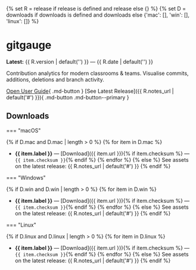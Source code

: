 {% set R = release if release is defined and release else {} %}
{% set D = downloads if downloads is defined and downloads else {'mac': [], 'win': [], 'linux': []} %}

# gitgauge

**Latest:** {{ R.version | default('') }} — {{ R.date | default('') }}

Contribution analytics for modern classrooms & teams. Visualise commits, additions, deletions and branch activity.

[Open User Guide](guide/getting-started.md){ .md-button }
[See Latest Release]({{ R.notes_url | default('#') }}){ .md-button .md-button--primary }


## Downloads

=== "macOS"

{% if D.mac and D.mac | length > 0 %}
{% for item in D.mac %}
- **{{ item.label }}** — [Download]({{ item.url }}){% if item.checksum %} — `{{ item.checksum }}`{% endif %}
{% endfor %}
{% else %}
See assets on the latest release: {{ R.notes_url | default('#') }}
{% endif %}

=== "Windows"

{% if D.win and D.win | length > 0 %}
{% for item in D.win %}
- **{{ item.label }}** — [Download]({{ item.url }}){% if item.checksum %} — `{{ item.checksum }}`{% endif %}
{% endfor %}
{% else %}
See assets on the latest release: {{ R.notes_url | default('#') }}
{% endif %}

=== "Linux"

{% if D.linux and D.linux | length > 0 %}
{% for item in D.linux %}
- **{{ item.label }}** — [Download]({{ item.url }}){% if item.checksum %} — `{{ item.checksum }}`{% endif %}
{% endfor %}
{% else %}
See assets on the latest release: {{ R.notes_url | default('#') }}
{% endif %}


